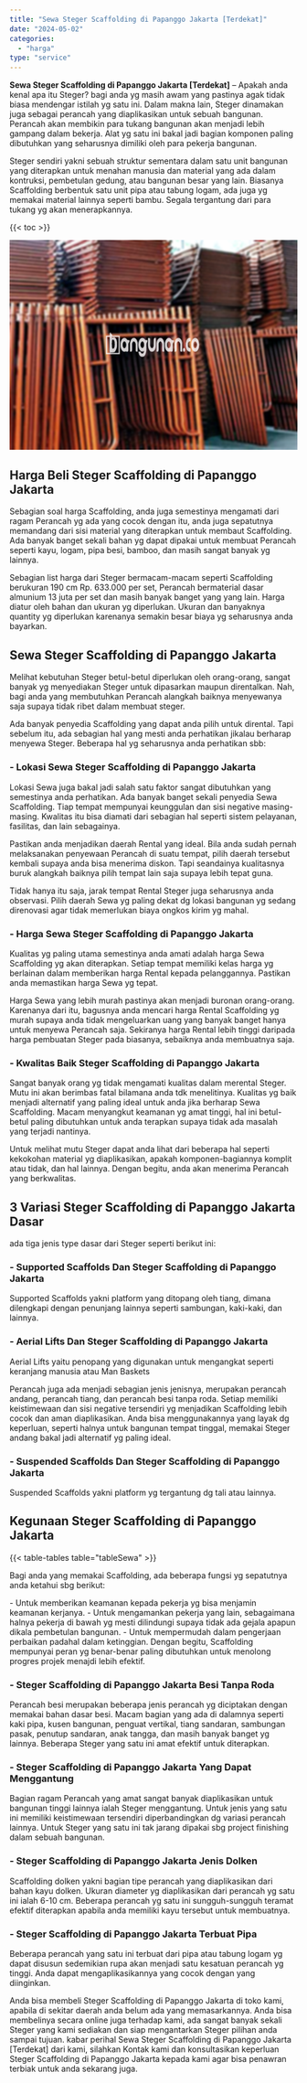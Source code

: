```yaml
---
title: "Sewa Steger Scaffolding di Papanggo Jakarta [Terdekat]"
date: "2024-05-02"
categories: 
  - "harga"
type: "service"
---
```


**Sewa Steger Scaffolding di Papanggo Jakarta \[Terdekat\]** – Apakah anda kenal apa itu Steger? bagi anda yg masih awam yang pastinya agak tidak biasa mendengar istilah yg satu ini. Dalam makna lain, Steger dinamakan juga sebagai perancah yang diaplikasikan untuk sebuah bangunan. Perancah akan membikin para tukang bangunan akan menjadi lebih gampang dalam bekerja. Alat yg satu ini bakal jadi bagian komponen paling dibutuhkan yang seharusnya dimiliki oleh para pekerja bangunan.

Steger sendiri yakni sebuah struktur sementara dalam satu unit bangunan yang diterapkan untuk menahan manusia dan material yang ada dalam kontruksi, pembetulan gedung, atau bangunan besar yang lain. Biasanya Scaffolding berbentuk satu unit pipa atau tabung logam, ada juga yg memakai material lainnya seperti bambu. Segala tergantung dari para tukang yg akan menerapkannya.

{{< toc >}}

![Sewa Steger Scaffolding di Papanggo Jakarta [Terdekat]](/images/sewa-scaffolding-steger-12.png)

## Harga Beli Steger Scaffolding di Papanggo Jakarta

Sebagian soal harga Scaffolding, anda juga semestinya mengamati dari ragam Perancah yg ada yang cocok dengan itu, anda juga sepatutnya memandang dari sisi material yang diterapkan untuk membaut Scaffolding. Ada banyak banget sekali bahan yg dapat dipakai untuk membuat Perancah seperti kayu, logam, pipa besi, bamboo, dan masih sangat banyak yg lainnya.

Sebagian list harga dari Steger bermacam-macam seperti Scaffolding berukuran 190 cm Rp. 633.000 per set, Perancah bermaterial dasar almunium 13 juta per set dan masih banyak banget yang yang lain. Harga diatur oleh bahan dan ukuran yg diperlukan. Ukuran dan banyaknya quantity yg diperlukan karenanya semakin besar biaya yg seharusnya anda bayarkan.

## Sewa Steger Scaffolding di Papanggo Jakarta

Melihat kebutuhan Steger betul-betul diperlukan oleh orang-orang, sangat banyak yg menyediakan Steger untuk dipasarkan maupun direntalkan. Nah, bagi anda yang membutuhkan Perancah alangkah baiknya menyewanya saja supaya tidak ribet dalam membuat steger.

Ada banyak penyedia Scaffolding yang dapat anda pilih untuk dirental. Tapi sebelum itu, ada sebagian hal yang mesti anda perhatikan jikalau berharap menyewa Steger. Beberapa hal yg seharusnya anda perhatikan sbb:

### \- Lokasi Sewa Steger Scaffolding di Papanggo Jakarta

Lokasi Sewa juga bakal jadi salah satu faktor sangat dibutuhkan yang semestinya anda perhatikan. Ada banyak banget sekali penyedia Sewa Scaffolding. Tiap tempat mempunyai keunggulan dan sisi negative masing-masing. Kwalitas itu bisa diamati dari sebagian hal seperti sistem pelayanan, fasilitas, dan lain sebagainya.

Pastikan anda menjadikan daerah Rental yang ideal. Bila anda sudah pernah melaksanakan penyewaan Perancah di suatu tempat, pilih daerah tersebut kembali supaya anda bisa menerima diskon. Tapi seandainya kualitasnya buruk alangkah baiknya pilih tempat lain saja supaya lebih tepat guna.

Tidak hanya itu saja, jarak tempat Rental Steger juga seharusnya anda observasi. Pilih daerah Sewa yg paling dekat dg lokasi bangunan yg sedang direnovasi agar tidak memerlukan biaya ongkos kirim yg mahal.

### \- Harga Sewa Steger Scaffolding di Papanggo Jakarta

Kualitas yg paling utama semestinya anda amati adalah harga Sewa Scaffolding yg akan diterapkan. Setiap tempat memiliki kelas harga yg berlainan dalam memberikan harga Rental kepada pelanggannya. Pastikan anda memastikan harga Sewa yg tepat.

Harga Sewa yang lebih murah pastinya akan menjadi buronan orang-orang. Karenanya dari itu, bagusnya anda mencari harga Rental Scaffolding yg murah supaya anda tidak mengeluarkan uang yang banyak banget hanya untuk menyewa Perancah saja. Sekiranya harga Rental lebih tinggi daripada harga pembuatan Steger pada biasanya, sebaiknya anda membuatnya saja.

### \- Kwalitas Baik Steger Scaffolding di Papanggo Jakarta

Sangat banyak orang yg tidak mengamati kualitas dalam merental Steger. Mutu ini akan berimbas fatal bilamana anda tdk menelitinya. Kualitas yg baik menjadi alternatif yang paling ideal untuk anda jika berharap Sewa Scaffolding. Macam menyangkut keamanan yg amat tinggi, hal ini betul-betul paling dibutuhkan untuk anda terapkan supaya tidak ada masalah yang terjadi nantinya.

Untuk melihat mutu Steger dapat anda lihat dari beberapa hal seperti kekokohan material yg diaplikasikan, apakah komponen-bagiannya komplit atau tidak, dan hal lainnya. Dengan begitu, anda akan menerima Perancah yang berkwalitas.

## 3 Variasi Steger Scaffolding di Papanggo Jakarta Dasar

ada tiga jenis type dasar dari Steger seperti berikut ini:

### \- Supported Scaffolds Dan Steger Scaffolding di Papanggo Jakarta

Supported Scaffolds yakni platform yang ditopang oleh tiang, dimana dilengkapi dengan penunjang lainnya seperti sambungan, kaki-kaki, dan lainnya.

### \- Aerial Lifts Dan Steger Scaffolding di Papanggo Jakarta

Aerial Lifts yaitu penopang yang digunakan untuk mengangkat seperti keranjang manusia atau Man Baskets

Perancah juga ada menjadi sebagian jenis jenisnya, merupakan perancah andang, perancah tiang, dan perancah besi tanpa roda. Setiap memiliki keistimewaan dan sisi negative tersendiri yg menjadikan Scaffolding lebih cocok dan aman diaplikasikan. Anda bisa menggunakannya yang layak dg keperluan, seperti halnya untuk bangunan tempat tinggal, memakai Steger andang bakal jadi alternatif yg paling ideal.

### \- Suspended Scaffolds Dan Steger Scaffolding di Papanggo Jakarta

Suspended Scaffolds yakni platform yg tergantung dg tali atau lainnya.

## Kegunaan Steger Scaffolding di Papanggo Jakarta

{{< table-tables table="tableSewa" >}}

Bagi anda yang memakai Scaffolding, ada beberapa fungsi yg sepatutnya anda ketahui sbg berikut:

\- Untuk memberikan keamanan kepada pekerja yg bisa menjamin keamanan kerjanya. - Untuk mengamankan pekerja yang lain, sebagaimana halnya pekerja di bawah yg mesti dilindungi supaya tidak ada gejala apapun dikala pembetulan bangunan. - Untuk mempermudah dalam pengerjaan perbaikan padahal dalam ketinggian. Dengan begitu, Scaffolding mempunyai peran yg benar-benar paling dibutuhkan untuk menolong progres projek menajdi lebih efektif.

### \- Steger Scaffolding di Papanggo Jakarta Besi Tanpa Roda

Perancah besi merupakan beberapa jenis perancah yg diciptakan dengan memakai bahan dasar besi. Macam bagian yang ada di dalamnya seperti kaki pipa, kusen bangunan, penguat vertikal, tiang sandaran, sambungan pasak, penutup sandaran, anak tangga, dan masih banyak banget yg lainnya. Beberapa Steger yang satu ini amat efektif untuk diterapkan.

### \- Steger Scaffolding di Papanggo Jakarta Yang Dapat Menggantung

Bagian ragam Perancah yang amat sangat banyak diaplikasikan untuk bangunan tinggi lainnya ialah Steger menggantung. Untuk jenis yang satu ini memiliki keistimewaan tersendiri diperbandingkan dg variasi perancah lainnya. Untuk Steger yang satu ini tak jarang dipakai sbg project finishing dalam sebuah bangunan.

### \- Steger Scaffolding di Papanggo Jakarta Jenis Dolken

Scaffolding dolken yakni bagian tipe perancah yang diaplikasikan dari bahan kayu dolken. Ukuran diameter yg diaplikasikan dari perancah yg satu ini ialah 6-10 cm. Beberapa perancah yg satu ini sungguh-sungguh teramat efektif diterapkan apabila anda memiliki kayu tersebut untuk membuatnya.

### \- Steger Scaffolding di Papanggo Jakarta Terbuat Pipa

Beberapa perancah yang satu ini terbuat dari pipa atau tabung logam yg dapat disusun sedemikian rupa akan menjadi satu kesatuan perancah yg tinggi. Anda dapat mengaplikasikannya yang cocok dengan yang diinginkan.

Anda bisa membeli Steger Scaffolding di Papanggo Jakarta di toko kami, apabila di sekitar daerah anda belum ada yang memasarkannya. Anda bisa membelinya secara online juga terhadap kami, ada sangat banyak sekali Steger yang kami sediakan dan siap mengantarkan Steger pilihan anda sampai tujuan. kabar perihal Sewa Steger Scaffolding di Papanggo Jakarta \[Terdekat\] dari kami, silahkan Kontak kami dan konsultasikan keperluan Steger Scaffolding di Papanggo Jakarta kepada kami agar bisa penawran terbiak untuk anda sekarang juga.
